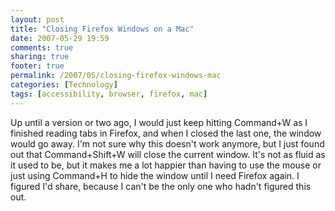 ```yaml
---
layout: post
title: "Closing Firefox Windows on a Mac"
date: 2007-05-29 19:59
comments: true
sharing: true
footer: true
permalink: /2007/05/closing-firefox-windows-mac
categories: [Technology]
tags: [accessibility, browser, firefox, mac]
---
```

Up until a version or two ago, I would just keep hitting Command+W as I finished reading tabs in Firefox, and when I closed the last one, the window would go away.  I'm not sure why this doesn't work anymore, but I just found out that Command+Shift+W will close the current window.  It's not as fluid as it used to be, but it makes me a lot happier than having to use the mouse or just using Command+H to hide the window until I need Firefox again.  I figured I'd share, because I can't be the only one who hadn't figured this out.
